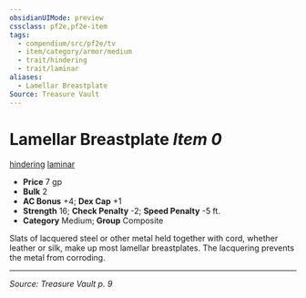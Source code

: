 ```yaml
---
obsidianUIMode: preview
cssclass: pf2e,pf2e-item
tags:
  - compendium/src/pf2e/tv
  - item/category/armor/medium
  - trait/hindering
  - trait/laminar
aliases:
  - Lamellar Breastplate
Source: Treasure Vault
---
```

# Lamellar Breastplate *Item 0*  
[hindering](rules/traits/hindering-tv.md "Hindering Armor Trait")  [laminar](rules/traits/laminar-tv.md "Laminar Armor Trait")  

- **Price** 7 gp
- **Bulk** 2
- **AC Bonus** +4; **Dex Cap** +1
- **Strength** 16; **Check Penalty** -2; **Speed Penalty** -5 ft.
- **Category** Medium; **Group** Composite 

Slats of lacquered steel or other metal held together with cord, whether leather or silk, make up most lamellar breastplates. The lacquering prevents the metal from corroding.


---
*Source: Treasure Vault p. 9*